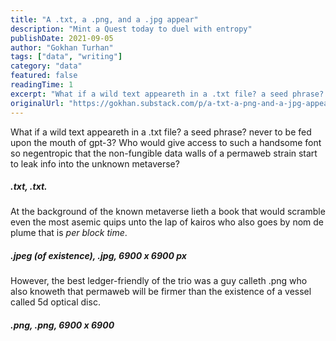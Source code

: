 ```yaml
---
title: "A .txt, a .png, and a .jpg appear"
description: "Mint a Quest today to duel with entropy"
publishDate: 2021-09-05
author: "Gokhan Turhan"
tags: ["data", "writing"]
category: "data"
featured: false
readingTime: 1
excerpt: "What if a wild text appeareth in a .txt file? a seed phrase? never to be fed upon the mouth of gpt-3? Who would give access to such a handsome font so negentropic that the non-fungible data walls of..."
originalUrl: "https://gokhan.substack.com/p/a-txt-a-png-and-a-jpg-appear"
---
```


What if a wild text appeareth in a .txt file? a seed phrase? never to be fed upon the mouth of gpt-3? Who would give access to such a handsome font so negentropic that the non-fungible data walls of a permaweb strain start to leak info into the unknown metaverse?
[](https://substackcdn.com/image/fetch/f_auto,q_auto:good,fl_progressive:steep/https%3A%2F%2Fbucketeer-e05bbc84-baa3-437e-9518-adb32be77984.s3.amazonaws.com%2Fpublic%2Fimages%2Fe15f1713-67cd-4320-a3c4-2a8d665e2325_1252x888.png)
##### .txt, .txt.

At the background of the known metaverse lieth a book that would scramble even the most asemic quips unto the lap of kairos who also goes by nom de plume that is *per block time*.
[](https://substackcdn.com/image/fetch/f_auto,q_auto:good,fl_progressive:steep/https%3A%2F%2Fbucketeer-e05bbc84-baa3-437e-9518-adb32be77984.s3.amazonaws.com%2Fpublic%2Fimages%2F69aef9b4-efe5-4ef6-a02a-6b5276e4bc7f_6900x6900.jpeg)
##### .jpeg (of existence), .jpg, 6900 x 6900 px

However, the best ledger-friendly of the trio was a guy calleth .png who also knoweth that permaweb will be firmer than the existence of a vessel called 5d optical disc.
[](https://substackcdn.com/image/fetch/f_auto,q_auto:good,fl_progressive:steep/https%3A%2F%2Fbucketeer-e05bbc84-baa3-437e-9518-adb32be77984.s3.amazonaws.com%2Fpublic%2Fimages%2F6d9b92cc-2b5b-4042-a9be-96d80b5be059_6900x6900.png)
##### .png, .png, 6900 x 6900